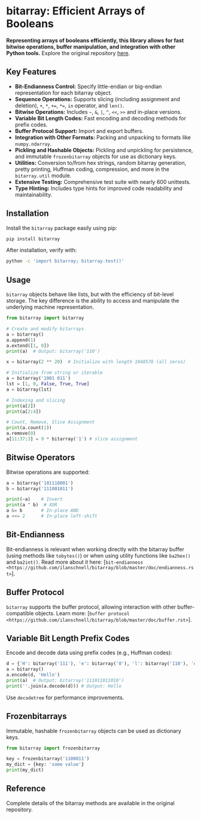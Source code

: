# bitarray: Efficient Arrays of Booleans

**Representing arrays of booleans efficiently, this library allows for fast bitwise operations, buffer manipulation, and integration with other Python tools.**  Explore the original repository [here](https://github.com/ilanschnell/bitarray).

## Key Features

*   **Bit-Endianness Control:** Specify little-endian or big-endian representation for each bitarray object.
*   **Sequence Operations:** Supports slicing (including assignment and deletion), `+`, `*`, `+=`, `*=`, `in` operator, and `len()`.
*   **Bitwise Operations:** Includes `~`, `&`, `|`, `^`, `<<`, `>>` and in-place versions.
*   **Variable Bit Length Codes:** Fast encoding and decoding methods for prefix codes.
*   **Buffer Protocol Support:**  Import and export buffers.
*   **Integration with Other Formats:** Packing and unpacking to formats like `numpy.ndarray`.
*   **Pickling and Hashable Objects:** Pickling and unpickling for persistence, and immutable `frozenbitarray` objects for use as dictionary keys.
*   **Utilities:**  Conversion to/from hex strings, random bitarray generation, pretty printing, Huffman coding, compression, and more in the `bitarray.util` module.
*   **Extensive Testing:** Comprehensive test suite with nearly 600 unittests.
*   **Type Hinting:** Includes type hints for improved code readability and maintainability.

## Installation

Install the `bitarray` package easily using pip:

```bash
pip install bitarray
```

After installation, verify with:

```bash
python -c 'import bitarray; bitarray.test()'
```

## Usage

`bitarray` objects behave like lists, but with the efficiency of bit-level storage. The key difference is the ability to access and manipulate the underlying machine representation.

```python
from bitarray import bitarray

# Create and modify bitarrays
a = bitarray()
a.append(1)
a.extend([1, 0])
print(a)  # Output: bitarray('110')

x = bitarray(2 ** 20)  # Initialize with length 1048576 (all zeros)

# Initialize from string or iterable
a = bitarray('1001 011')
lst = [1, 0, False, True, True]
a = bitarray(lst)

# Indexing and slicing
print(a[2])
print(a[2:4])

# Count, Remove, Slice Assignment
print(a.count(1))
a.remove(0)
a[11:37:3] = 9 * bitarray('1') # slice assignment
```

## Bitwise Operators

Bitwise operations are supported:

```python
a = bitarray('101110001')
b = bitarray('111001011')

print(~a)    # Invert
print(a ^ b)  # XOR
a &= b       # In-place AND
a <<= 2      # In-place left-shift
```

## Bit-Endianness

Bit-endianness is relevant when working directly with the bitarray buffer (using methods like `tobytes()`) or when using utility functions like `ba2hex()` and `ba2int()`. Read more about it here:  [`bit-endianness <https://github.com/ilanschnell/bitarray/blob/master/doc/endianness.rst>`].

## Buffer Protocol

`bitarray` supports the buffer protocol, allowing interaction with other buffer-compatible objects. Learn more:  [`buffer protocol <https://github.com/ilanschnell/bitarray/blob/master/doc/buffer.rst>`].

## Variable Bit Length Prefix Codes

Encode and decode data using prefix codes (e.g., Huffman codes):

```python
d = {'H': bitarray('111'), 'e': bitarray('0'), 'l': bitarray('110'), 'o': bitarray('10')}
a = bitarray()
a.encode(d, 'Hello')
print(a)  # Output: bitarray('111011011010')
print(''.join(a.decode(d))) # Output: Hello
```

Use `decodetree` for performance improvements.

## Frozenbitarrays

Immutable, hashable `frozenbitarray` objects can be used as dictionary keys.

```python
from bitarray import frozenbitarray

key = frozenbitarray('1100011')
my_dict = {key: 'some value'}
print(my_dict)
```

## Reference

Complete details of the bitarray methods are available in the original repository.